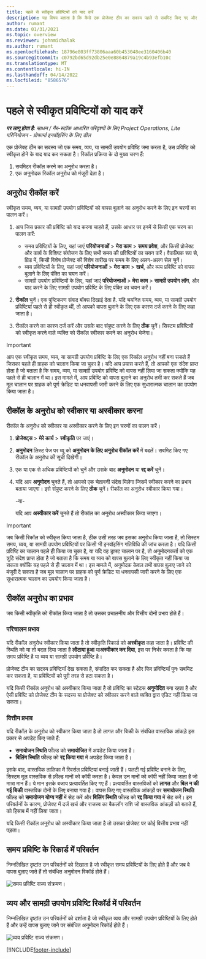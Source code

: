 ```yaml
---
title: पहले से स्वीकृत प्रविष्टियों को याद करें
description: यह विषय बताता है कि कैसे एक प्रोजेक्ट टीम का सदस्य पहले से सबमिट किए गए और स्वीकृत समय, खर्च और सामग्री उपयोग रिकॉर्ड को वापस बुलाने का अनुरोध कर सकता है, और कैसे एक प्रोजेक्ट मैनेजर रिकॉल अनुरोधों को स्वीकार या अस्वीकार कर सकता है।
author: rumant
ms.date: 01/31/2021
ms.topic: overview
ms.reviewer: johnmichalak
ms.author: rumant
ms.openlocfilehash: 18796e803ff73806aaa60b453048ee3160406b40
ms.sourcegitcommit: c0792bd65d92db25e0e8864879a19c4b93efb10c
ms.translationtype: MT
ms.contentlocale: hi-IN
ms.lasthandoff: 04/14/2022
ms.locfileid: "8586576"
---
```

# <a name="recall-previously-approved-entries"></a>पहले से स्वीकृत प्रविष्टियों को याद करें

_**पर लागू होता है:** साधन / गैर-स्टॉक आधारित परिदृश्यों के लिए Project Operations, Lite परिनियोजन - प्रोफार्मा इनवॉइसिंग के लिए डील_

एक प्रोजेक्ट टीम का सदस्य जो एक समय, व्यय, या सामग्री उपयोग प्रविष्टि जमा करता है, उस प्रविष्टि को स्वीकृत होने के बाद याद कर सकता है। रिकॉल प्रक्रिया के दो मुख्य चरण हैं:

1. सबमिटर रीकॉल करने का अनुरोध करता है।
2. एक अनुमोदक रिकॉल अनुरोध को मंजूरी देता है।

## <a name="request-a-recall"></a>अनुरोध रीकॉल करें

स्वीकृत समय, व्यय, या सामग्री उपयोग प्रविष्टियों को वापस बुलाने का अनुरोध करने के लिए इन चरणों का पालन करें।

1. आप जिस प्रकार की प्रविष्टि को याद करना चाहते हैं, उसके आधार पर इनमें से किसी एक चरण का पालन करें:

    - समय प्रविष्टियों के लिए, यहां जाएं **परियोजनाओं** \> **मेरा काम** \> **समय प्रवेश**, और किसी प्रोजेक्ट और कार्य के विशिष्ट संयोजन के लिए सभी समय की प्रविष्टियों का चयन करें। वैकल्पिक रूप से, ग्रिड में, किसी विशेष प्रोजेक्ट की विशेष तारीख पर समय के लिए अलग-अलग सेल चुनें।
    - व्यय प्रविष्टियों के लिए, यहां जाएं **परियोजनाओं** \> **मेरा काम** \> **खर्च**, और व्यय प्रविष्टि को वापस बुलाने के लिए पंक्ति का चयन करें।
    - सामग्री उपयोग प्रविष्टियों के लिए, यहां जाएं **परियोजनाओं** \> **मेरा काम** \> **सामग्री उपयोग लॉग**, और याद करने के लिए सामग्री उपयोग प्रविष्टि के लिए पंक्ति का चयन करें।

2. **रीकॉल** चुनें। एक पुष्टिकरण संवाद बॉक्स दिखाई देता है. यदि चयनित समय, व्यय, या सामग्री उपयोग प्रविष्टियां पहले से ही स्वीकृत थीं, तो आपको वापस बुलाने के लिए एक कारण दर्ज करने के लिए कहा जाता है।
3. रीकॉल करने का कारण दर्ज करें और उसके बाद संपुष्ट करने के लिए **ठीक** चुनें। सिस्टम प्रविष्टियों को स्वीकृत करने वाले व्यक्ति को रीकॉल स्वीकार करने का अनुरोध भेजेगा।

> [!IMPORTANT]
> आप एक स्वीकृत समय, व्यय, या सामग्री उपयोग प्रविष्टि के लिए एक रिकॉल अनुरोध नहीं बना सकते हैं जिसका पहले ही ग्राहक को चालान किया जा चुका है। यदि आप प्रयास करते हैं, तो आपको एक संदेश प्राप्त होता है जो बताता है कि समय, व्यय, या सामग्री उपयोग प्रविष्टि को वापस नहीं लिया जा सकता क्योंकि यह पहले से ही चालान में था। इस मामले में, आप प्रविष्टि को वापस बुलाने का अनुरोध तभी कर सकते हैं जब मूल चालान पर ग्राहक को पूर्ण क्रेडिट या धनवापसी जारी करने के लिए एक सुधारात्मक चालान का उपयोग किया जाता है।

## <a name="approve-or-reject-a-recall-request"></a>रीकॉल के अनुरोध को स्वीकार या अस्वीकार करना

रीकॉल के अनुरोध को स्वीकार या अस्वीकार करने के लिए इन चरणों का पालन करें।

1. **प्रोजेक्ट्स** \> **मेरे कार्य** \> **स्वीकृति** पर जाएं।
2. **अनुमोदन** लिस्ट पेज पर व्यू को **अनुमोदन के लिए अनुरोध रीकॉल करें** में बदलें। सबमिट किए गए रीकॉल के अनुरोध की सूची दिखेगी।
3. एक या एक से अधिक प्रविष्टियों को चुनें और उसके बाद **अनुमोदन** या **रद्द करें** चुनें।
4. यदि आप **अनुमोदन** चुनते हैं, तो आपको एक चेतावनी संदेश मिलेगा जिसमें स्वीकार करने का प्रभाव बताया जाएगा। इसे संपुष्ट करने के लिए **ठीक** चुनें। रीकॉल का अनुरोध स्वीकार किया गया।

    -या-

    यदि आप **अस्वीकार करें** चुनते हैं तो रीकॉल का अनुरोध अस्वीकार किया जाएगा।

> [!IMPORTANT]
> जब किसी रिकॉल को स्वीकृत किया जाता है, ठीक उसी तरह जब इसका अनुरोध किया जाता है, तो सिस्टम समय, व्यय, या सामग्री उपयोग प्रविष्टियों पर किसी भी इनवॉइसिंग गतिविधि की जांच करता है। यदि किसी प्रविष्टि का चालान पहले ही किया जा चुका है, या यदि वह ड्राफ्ट चालान पर है, तो अनुमोदनकर्ता को एक त्रुटि संदेश प्राप्त होता है जो बताता है कि समय या व्यय को वापस बुलाने के लिए स्वीकृत नहीं किया जा सकता क्योंकि यह पहले से ही चालान में था। इस मामले में, अनुमोदक केवल तभी वापस बुलाए जाने को मंजूरी दे सकता है जब मूल चालान पर ग्राहक को पूर्ण क्रेडिट या धनवापसी जारी करने के लिए एक सुधारात्मक चालान का उपयोग किया जाता है।

## <a name="impact-of-a-recall-request"></a>रीकॉल अनुरोध का प्रभाव

जब किसी स्वीकृति को रीकॉल किया जाता है तो उसका प्रचालनीय और वित्तीय दोनों प्रभाव होते हैं।

### <a name="operational-impact"></a>परिचालन प्रभाव

यदि रीकॉल अनुरोध स्वीकार किया जाता है तो स्वीकृति रिकार्ड को **अस्वीकृत** कहा जाता है। प्रविष्टि की स्थिति को या तो बदल दिया जाता है **लौटाया हुआ** या**अस्वीकार कर दिया**, इस पर निर्भर करता है कि यह समय प्रविष्टि है या व्यय या सामग्री उपयोग प्रविष्टि है।

प्रोजेक्ट टीम का सदस्य प्रविष्टियाँ देख सकता है, संपादित कर सकता है और फिर प्रविष्टियाँ पुनः सबमिट कर सकता है, या प्रविष्टियों को पूरी तरह से हटा सकता है।

यदि किसी रीकॉल अनुरोध को अस्वीकार किया जाता है तो प्रविष्टि का स्टेटस **अनुमोदित** बना रहता है और ऐसी प्रविष्टि को प्रोजेक्ट टीम के सदस्य या प्रोजेक्ट को स्वीकार करने वाले व्यक्ति द्वारा एडिट नहीं किया जा सकता।

### <a name="financial-impact"></a>वित्तीय प्रभाव

यदि रीकॉल के अनुरोध को स्वीकार किया जाता है तो लागत और बिक्री के संबंधित वास्तविक आंकड़े इस प्रकार से अपडेट किए जाते हैं:

- **समायोजन स्थिति** फील्ड को **समायोजित** में अपडेट किया जाता है।
- **बिलिंग स्थिति** फील्ड को **रद्द किया गया** में अपडेट किया जाता है।

इसके बाद, वास्तविक तालिका में रिवर्सल प्रविष्टियां बनाई जाती हैं। पलटी गई प्रविष्टि बनाने के लिए, सिस्टम मूल वास्तविक से फ़ील्ड मानों को कॉपी करता है। केवल उन मानों को कॉपी नहीं किया जाता है जो मात्रा मान हैं। ये मान इसके बजाय प्रत्यावर्तित किए गए हैं। प्रत्यावर्तित वास्तविकों को **लागत** और **बिल न की गई बिक्री** वास्तविक दोनों के लिए बनाया गया है। वापस किए गए वास्तविक आंकड़ों पर **समायोजन स्थिति** फील्ड को **समायोजन योग्य नहीं** में सेट करें और **बिलिंग स्थिति** फील्ड को **रद्द किया गया** में सेट करें। इन परिवर्तनों के कारण, प्रोजेक्ट में दर्ज खर्च और राजस्व का बैकलॉग राशि जो वास्तविक आंकड़ों को बताते हैं, को हिसाब में नहीं लिया जाता।

यदि किसी रीकॉल अनुरोध को अस्वीकार किया जाता है तो उसका प्रोजेक्ट पर कोई वित्तीय प्रभाव नहीं पड़ता।

## <a name="changes-to-time-entry-records"></a>समय प्रविष्टि के रिकार्ड में परिवर्तन

निम्नलिखित दृष्टांत उन परिवर्तनों को दिखाता है जो स्वीकृत समय प्रविष्टियों के लिए होते हैं और जब वे वापस बुलाए जाते हैं तो संबंधित अनुमोदन रिकॉर्ड होते हैं।

![समय प्रविष्टि राज्य संक्रमण।](media/TimeEntryStateTransitions.png)

## <a name="changes-to-expense-and-material-usage-entry-records"></a>व्यय और सामग्री उपयोग प्रविष्टि रिकॉर्ड में परिवर्तन

निम्नलिखित दृष्टांत उन परिवर्तनों को दर्शाता है जो स्वीकृत व्यय और सामग्री उपयोग प्रविष्टियों के लिए होते हैं और उन्हें वापस बुलाए जाने पर संबंधित अनुमोदन रिकॉर्ड होते हैं।

![व्यय प्रविष्टि राज्य संक्रमण।](media/ExpenseEntryStateTransitions.png)

[!INCLUDE[footer-include](../includes/footer-banner.md)]
